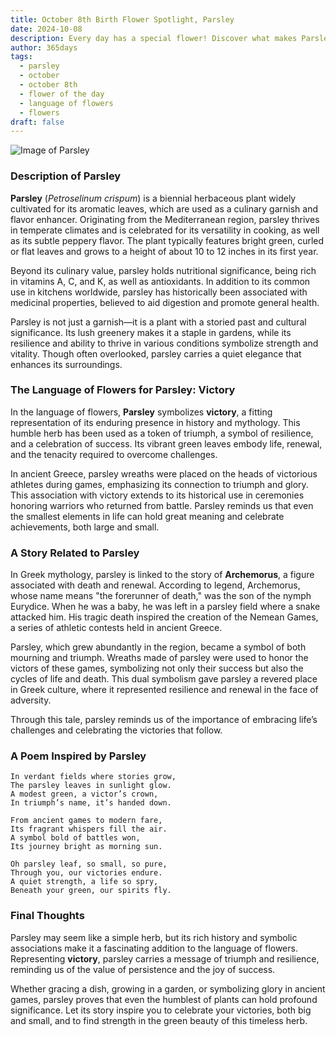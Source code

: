 ```yaml
---
title: October 8th Birth Flower Spotlight, Parsley
date: 2024-10-08
description: Every day has a special flower! Discover what makes Parsley unique as today’s birth flower and its symbolic meaning.
author: 365days
tags:
  - parsley
  - october
  - october 8th
  - flower of the day
  - language of flowers
  - flowers
draft: false
---
```


![Image of Parsley](https://cdn.pixabay.com/photo/2022/06/05/13/57/cow-parsley-7244120_1280.jpg#center)


### Description of Parsley

**Parsley** (_Petroselinum crispum_) is a biennial herbaceous plant widely cultivated for its aromatic leaves, which are used as a culinary garnish and flavor enhancer. Originating from the Mediterranean region, parsley thrives in temperate climates and is celebrated for its versatility in cooking, as well as its subtle peppery flavor. The plant typically features bright green, curled or flat leaves and grows to a height of about 10 to 12 inches in its first year.

Beyond its culinary value, parsley holds nutritional significance, being rich in vitamins A, C, and K, as well as antioxidants. In addition to its common use in kitchens worldwide, parsley has historically been associated with medicinal properties, believed to aid digestion and promote general health.

Parsley is not just a garnish—it is a plant with a storied past and cultural significance. Its lush greenery makes it a staple in gardens, while its resilience and ability to thrive in various conditions symbolize strength and vitality. Though often overlooked, parsley carries a quiet elegance that enhances its surroundings.

### The Language of Flowers for Parsley: Victory

In the language of flowers, **Parsley** symbolizes **victory**, a fitting representation of its enduring presence in history and mythology. This humble herb has been used as a token of triumph, a symbol of resilience, and a celebration of success. Its vibrant green leaves embody life, renewal, and the tenacity required to overcome challenges.

In ancient Greece, parsley wreaths were placed on the heads of victorious athletes during games, emphasizing its connection to triumph and glory. This association with victory extends to its historical use in ceremonies honoring warriors who returned from battle. Parsley reminds us that even the smallest elements in life can hold great meaning and celebrate achievements, both large and small.

### A Story Related to Parsley

In Greek mythology, parsley is linked to the story of **Archemorus**, a figure associated with death and renewal. According to legend, Archemorus, whose name means "the forerunner of death," was the son of the nymph Eurydice. When he was a baby, he was left in a parsley field where a snake attacked him. His tragic death inspired the creation of the Nemean Games, a series of athletic contests held in ancient Greece.

Parsley, which grew abundantly in the region, became a symbol of both mourning and triumph. Wreaths made of parsley were used to honor the victors of these games, symbolizing not only their success but also the cycles of life and death. This dual symbolism gave parsley a revered place in Greek culture, where it represented resilience and renewal in the face of adversity.

Through this tale, parsley reminds us of the importance of embracing life’s challenges and celebrating the victories that follow.

### A Poem Inspired by Parsley

```
In verdant fields where stories grow,  
The parsley leaves in sunlight glow.  
A modest green, a victor’s crown,  
In triumph’s name, it’s handed down.  

From ancient games to modern fare,  
Its fragrant whispers fill the air.  
A symbol bold of battles won,  
Its journey bright as morning sun.  

Oh parsley leaf, so small, so pure,  
Through you, our victories endure.  
A quiet strength, a life so spry,  
Beneath your green, our spirits fly.  
```

### Final Thoughts

Parsley may seem like a simple herb, but its rich history and symbolic associations make it a fascinating addition to the language of flowers. Representing **victory**, parsley carries a message of triumph and resilience, reminding us of the value of persistence and the joy of success.

Whether gracing a dish, growing in a garden, or symbolizing glory in ancient games, parsley proves that even the humblest of plants can hold profound significance. Let its story inspire you to celebrate your victories, both big and small, and to find strength in the green beauty of this timeless herb.



